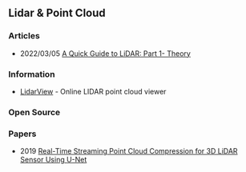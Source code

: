 ## Lidar & Point Cloud


### Articles
- 2022/03/05 [A Quick Guide to LiDAR: Part 1- Theory](https://medium.com/mlearning-ai/a-quick-guide-to-lidar-part-1-theory-7c8ff48af0b9)


### Information
- [LidarView](http://lidarview.com/) - Online LIDAR point cloud viewer



### Open Source



### Papers
- 2019 [Real-Time Streaming Point Cloud Compression for 3D LiDAR Sensor Using U-Net](https://ieeexplore.ieee.org/stamp/stamp.jsp?tp=&arnumber=8798629)